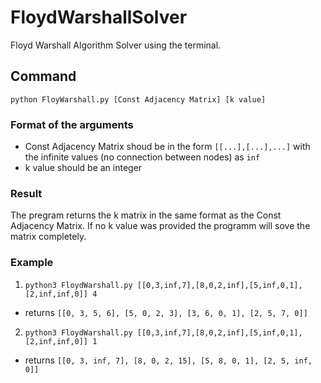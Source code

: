 # FloydWarshallSolver
Floyd Warshall Algorithm Solver using the terminal.

## Command
`python FloyWarshall.py [Const Adjacency Matrix] [k value]`

### Format of the arguments
- Const Adjacency Matrix shoud be in the form `[[...],[...],...]` with the infinite values (no connection between nodes) as `inf`
- k value should be an integer

### Result
The pregram returns the k matrix in the same format as the Const Adjacency Matrix. If no k value was provided the programm will sove the matrix completely.

### Example
1. `python3 FloydWarshall.py [[0,3,inf,7],[8,0,2,inf],[5,inf,0,1],[2,inf,inf,0]] 4` 
  - returns `[[0, 3, 5, 6], [5, 0, 2, 3], [3, 6, 0, 1], [2, 5, 7, 0]]`
2. `python3 FloydWarshall.py [[0,3,inf,7],[8,0,2,inf],[5,inf,0,1],[2,inf,inf,0]] 1` 
  - returns `[[0, 3, inf, 7], [8, 0, 2, 15], [5, 8, 0, 1], [2, 5, inf, 0]]`
